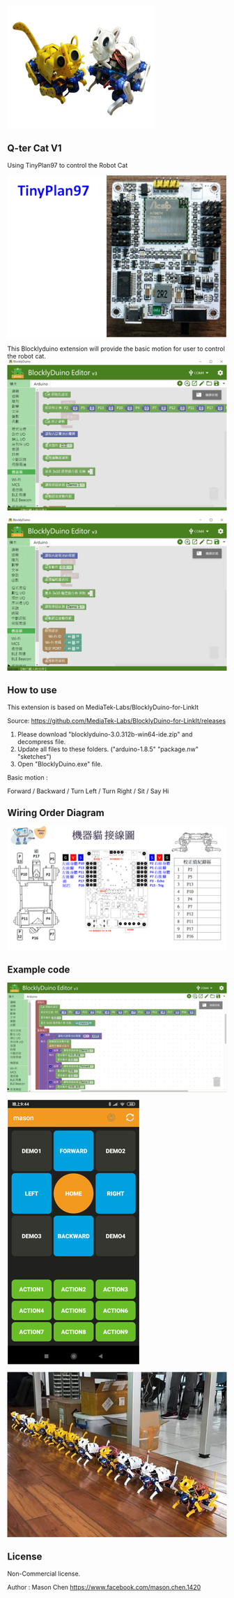 ![image](Q-ter_Cat.png)
   
## Q-ter Cat V1 
Using TinyPlan97 to control the Robot Cat

![image](TinyPlan97.png)

This Blocklyduino extension will provide the basic motion for user to control the robot cat.
![image](blockly_cat.png)

![image](blockly_cat_2.png)

## How to use 
This extension is based on MediaTek-Labs/BlocklyDuino-for-LinkIt 

Source: 
https://github.com/MediaTek-Labs/BlocklyDuino-for-LinkIt/releases

1. Please download "blocklyduino-3.0.312b-win64-ide.zip" and decompress file. 
2. Update all files to these folders.  ("arduino-1.8.5" "package.nw" "sketches")
3. Open "BlocklyDuino.exe" file. 

Basic motion :

Forward / Backward / Turn Left / Turn Right / Sit / Say Hi

## Wiring Order Diagram
![image](Q-ter_Cat_pinout.png)

## Example code 
![image](blockly_remote_control_example.png)

![image](remote_control.png)

![image](group_play_cat.jpg)

## License

Non-Commercial license.

Author : Mason Chen
https://www.facebook.com/mason.chen.1420


